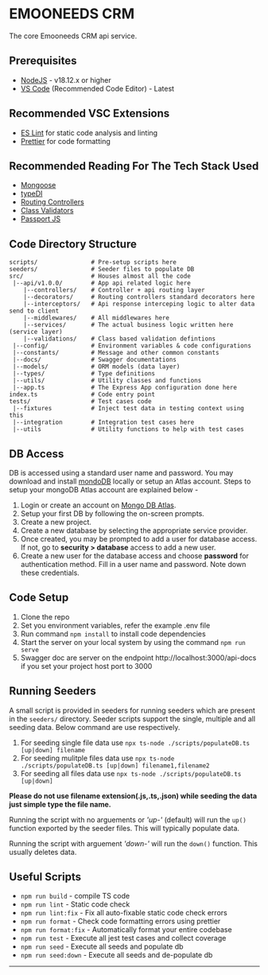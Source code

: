 
# EMOONEEDS CRM 

The core Emooneeds CRM api service.

## Prerequisites

 - [NodeJS](https://nodejs.org/en)  - v18.12.x or higher
 - [VS Code](https://code.visualstudio.com/) (Recommended Code Editor) - Latest

## Recommended VSC Extensions

 - [ES Lint](https://marketplace.visualstudio.com/items?itemName=dbaeumer.vscode-eslint) for static code analysis and linting
 - [Prettier](https://marketplace.visualstudio.com/items?itemName=esbenp.prettier-vscode) for code formatting

## Recommended Reading For The Tech Stack Used

 - [Mongoose](https://mongoosejs.com/docs/guide.html)
 - [typeDI](https://github.com/typestack/typedi#readme)
 - [Routing Controllers](https://github.com/typestack/routing-controllers#readme)
 - [Class Validators](https://github.com/typestack/class-validator#readme)
 - [Passport JS](https://www.passportjs.org/docs/)

## Code Directory Structure
```
scripts/               # Pre-setup scripts here
seeders/               # Seeder files to populate DB
src/                   # Houses almost all the code
 |--api/v1.0.0/        # App api related logic here
    |--controllers/    # Controller + api routing layer
    |--decorators/     # Routing controllers standard decorators here
    |--interceptors/   # Api response interceping logic to alter data send to client
    |--middlewares/    # All middlewares here
    |--services/       # The actual business logic written here (service layer)
    |--validations/    # Class based validation defintions
 |--config/            # Environment variables & code configurations
 |--constants/         # Message and other common constants
 |--docs/              # Swagger documentations
 |--models/            # ORM models (data layer)
 |--types/             # Type definitions
 |--utils/             # Utility classes and functions
 |--app.ts             # The Express App configuration done here
index.ts               # Code entry point
tests/                 # Test cases code
 |--fixtures           # Inject test data in testing context using this
 |--integration        # Integration test cases here
 |--utils              # Utility functions to help with test cases
```

## DB Access

DB is accessed using a standard user name and password. You may download and install [mondoDB](https://www.mongodb.com/try/download/community) locally or setup an Atlas account. Steps to setup your mongoDB Atlas account are explained below -

 1. Login or create an account on [Mongo DB Atlas](https://www.mongodb.com/cloud/atlas/register).
 2. Setup your first DB by following the on-screen prompts.
 3. Create a new project.
 4. Create a new database by selecting the appropriate service provider.
 5. Once created, you may be prompted to add a user for database access. If not, go to **security > database** access to add a new user.
 6. Create a new user for the database access and choose **password** for authentication method. Fill in a user name and password. Note down these credentials.

## Code Setup

 1. Clone the repo
 2. Set you environment variables, refer the example .env file
 3. Run command `npm install` to install code dependencies
 4. Start the server on your local system by using the command `npm run serve`
 5. Swagger doc are server on the endpoint http://localhost:3000/api-docs if you set your project host port to 3000

 ## Running Seeders
 A small script is provided in seeders for running seeders which are present in the `seeders/` directory. Seeder scripts support the single, multiple and all seeding data. Below command are use respectively.
 
 1. For seeding single file data use  `npx ts-node ./scripts/populateDB.ts [up|down] filename` 
 2. For seeding mulitple files data use `npx ts-node ./scripts/populateDB.ts [up|down] filename1,filename2`
 3. For seeding all files data use `npx ts-node ./scripts/populateDB.ts [up|down]` 
 
 **Please do not use filename extension(.js,.ts,.json) while seeding the data just simple type the file name.**

<!-- npx ts-node ./scripts/populateDB.ts -->

 Running the script with no arguements or _'up-'_ (default) will run the `up()` function exported by the seeder files. This will typically populate data.

 Running the script with arguement _'down-'_ will run the `down()` function. This usually deletes data.

 ## Useful Scripts
 - `npm run build` - compile TS code
 - `npm run lint` - Static code check
 - `npm run lint:fix` - Fix all auto-fixable static code check errors
 - `npm run format` - Check code formatting errors using prettier
 - `npm run format:fix` - Automatically format your entire codebase
 - `npm run test` - Execute all jest test cases and collect coverage
 - `npm run seed` - Execute all seeds and populate db
 - `npm run seed:down` - Execute all seeds and de-populate db

---
